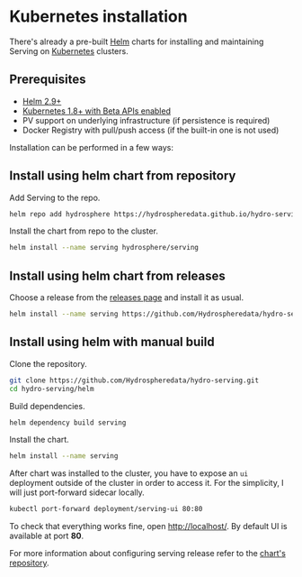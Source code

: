 # Kubernetes installation

There's already a pre-built [Helm](https://helm.sh/) charts for installing and 
maintaining Serving on [Kubernetes](https://kubernetes.io/) clusters.

## Prerequisites

- [Helm 2.9+](https://docs.helm.sh/using_helm/#install-helm)
- [Kubernetes 1.8+ with Beta APIs enabled](https://kubernetes.io/docs/setup/)
- PV support on underlying infrastructure (if persistence is required)
- Docker Registry with pull/push access (if the built-in one is not used)


Installation can be performed in a few ways:

## Install using helm chart from repository 

Add Serving to the repo.

```sh
helm repo add hydrosphere https://hydrospheredata.github.io/hydro-serving/helm 
```

Install the chart from repo to the cluster.

```sh
helm install --name serving hydrosphere/serving
```

## Install using helm chart from releases

Choose a release from the 
[releases page](https://github.com/Hydrospheredata/hydro-serving/releases) and 
install it as usual.
   
```sh
helm install --name serving https://github.com/Hydrospheredata/hydro-serving/releases/download/2.0.1/helm.serving-2.0.1.tgz
```

## Install using helm with manual build

Clone the repository.

```sh
git clone https://github.com/Hydrospheredata/hydro-serving.git
cd hydro-serving/helm
```

Build dependencies.

```sh
helm dependency build serving
```

Install the chart.

```sh
helm install --name serving
```

After chart was installed to the cluster, you have to expose an `ui` deployment
outside of the cluster in order to access it. For the simplicity, I will just 
port-forward sidecar locally. 

```sh
kubectl port-forward deployment/serving-ui 80:80
```

To check that everything works fine, open [http://localhost/](http://localhost/).
By default UI is available at port __80__.

For more information about configuring serving release refer to the 
[chart's repository](https://github.com/Hydrospheredata/hydro-serving-helm/tree/master/).
